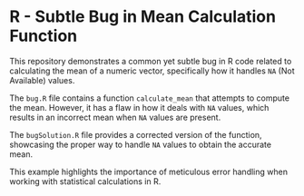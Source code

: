 # R - Subtle Bug in Mean Calculation Function
This repository demonstrates a common yet subtle bug in R code related to calculating the mean of a numeric vector, specifically how it handles `NA` (Not Available) values. 

The `bug.R` file contains a function `calculate_mean` that attempts to compute the mean. However, it has a flaw in how it deals with `NA` values, which results in an incorrect mean when `NA` values are present.

The `bugSolution.R` file provides a corrected version of the function, showcasing the proper way to handle `NA` values to obtain the accurate mean.

This example highlights the importance of meticulous error handling when working with statistical calculations in R.